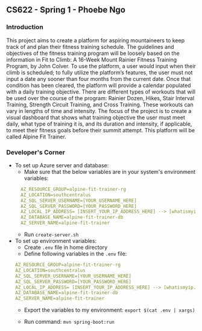 ## CS622 - Spring 1 - Phoebe Ngo

### Introduction
This project aims to create a platform for aspiring mountaineers to keep track of and plan their fitness training schedule. The guidelines and objectives of the fitness training program will be loosely based on the information in Fit to Climb: A 16-Week Mount Rainier Fitness Training Program, by John Colver. To use the platform, a user would input when their climb is scheduled; to fully utilize the platform’s features, the user must not input a date any sooner than four months from the current date. Once that condition has been cleared, the platform will provide a calendar populated with a daily training objective. There are different types of workouts that will be used over the course of the program: Rainier Dozen, Hikes, Stair Interval Training, Strength Circuit Training, and Cross Training. These workouts can vary in lengths of time and intensity. The focus of the project is to create a visual dashboard that shows what training objective the user must meet daily, what type of training it is, and its duration and intensity, if applicable, to meet their fitness goals before their summit attempt. This platform will be called Alpine Fit Trainer.

### Developer's Corner
- To set up Azure server and database:
  - Make sure that the below variables are in your system's environment variables:
  ```yaml
    AZ_RESOURCE_GROUP=alpine-fit-trainer-rg 
    AZ_LOCATION=southcentralus
    AZ_SQL_SERVER_USERNAME=[YOUR_USERNAME_HERE]
    AZ_SQL_SERVER_PASSWORD=[YOUR_PASSWORD_HERE]
    AZ_LOCAL_IP_ADDRESS= [INSERT_YOUR_IP_ADDRESS_HERE] --> [whatismyip.akamai.com]
    AZ_DATABASE_NAME=alpine-fit-trainer-db
    AZ_SERVER_NAME=alpine-fit-trainer
  ```
  - Run `create-server.sh`
- To set up environment variables:
    - Create `.env` file in home directory
    - Define following variables in  the `.env` file:
    ```yaml
    AZ_RESOURCE_GROUP=alpine-fit-trainer-rg 
    AZ_LOCATION=southcentralus
    AZ_SQL_SERVER_USERNAME=[YOUR_USERNAME_HERE]
    AZ_SQL_SERVER_PASSWORD=[YOUR_PASSWORD_HERE]
    AZ_LOCAL_IP_ADDRESS= [INSERT_YOUR_IP_ADDRESS_HERE] --> [whatismyip.akamai.com]
    AZ_DATABASE_NAME=alpine-fit-trainer-db
    AZ_SERVER_NAME=alpine-fit-trainer
    ```
    - Export the variables to my environment:
    `export $(cat .env | xargs)`
  
    - Run command: `mvn spring-boot:run`
